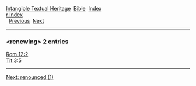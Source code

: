 [Intangible Textual Heritage](../../index)  [Bible](../index) 
[Index](index)   
[r Index](_r_)  
  [Previous](c09358)  [Next](c09360) 

------------------------------------------------------------------------

### &lt;renewing&gt; 2 entries

[Rom 12:2](../kjv/rom012.htm#002)  
[Tit 3:5](../kjv/tit003.htm#005)  

------------------------------------------------------------------------

[Next: renounced (1)](c09360)
